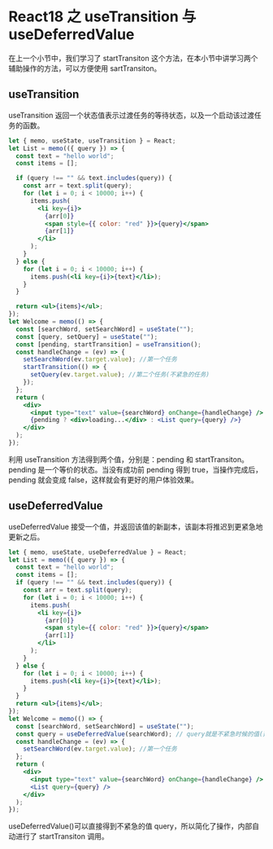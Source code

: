 # React18 之 useTransition 与 useDeferredValue

在上一个小节中，我们学习了 startTransiton 这个方法，在本小节中讲学习两个辅助操作的方法，可以方便使用 sartTransiton。

## useTransition

useTransition 返回一个状态值表示过渡任务的等待状态，以及一个启动该过渡任务的函数。

```jsx
let { memo, useState, useTransition } = React;
let List = memo(({ query }) => {
  const text = "hello world";
  const items = [];

  if (query !== "" && text.includes(query)) {
    const arr = text.split(query);
    for (let i = 0; i < 10000; i++) {
      items.push(
        <li key={i}>
          {arr[0]}
          <span style={{ color: "red" }}>{query}</span>
          {arr[1]}
        </li>
      );
    }
  } else {
    for (let i = 0; i < 10000; i++) {
      items.push(<li key={i}>{text}</li>);
    }
  }

  return <ul>{items}</ul>;
});
let Welcome = memo(() => {
  const [searchWord, setSearchWord] = useState("");
  const [query, setQuery] = useState("");
  const [pending, startTransition] = useTransition();
  const handleChange = (ev) => {
    setSearchWord(ev.target.value); //第一个任务
    startTransition(() => {
      setQuery(ev.target.value); //第二个任务(不紧急的任务)
    });
  };
  return (
    <div>
      <input type="text" value={searchWord} onChange={handleChange} />
      {pending ? <div>loading...</div> : <List query={query} />}
    </div>
  );
});
```

利用 useTransition 方法得到两个值，分别是：pending 和 startTransiton。pending 是一个等价的状态。当没有成功前 pending 得到 true，当操作完成后，pending 就会变成 false，这样就会有更好的用户体验效果。

## useDeferredValue

useDeferredValue 接受一个值，并返回该值的新副本，该副本将推迟到更紧急地更新之后。

```jsx
let { memo, useState, useDeferredValue } = React;
let List = memo(({ query }) => {
  const text = "hello world";
  const items = [];
  if (query !== "" && text.includes(query)) {
    const arr = text.split(query);
    for (let i = 0; i < 10000; i++) {
      items.push(
        <li key={i}>
          {arr[0]}
          <span style={{ color: "red" }}>{query}</span>
          {arr[1]}
        </li>
      );
    }
  } else {
    for (let i = 0; i < 10000; i++) {
      items.push(<li key={i}>{text}</li>);
    }
  }
  return <ul>{items}</ul>;
});
let Welcome = memo(() => {
  const [searchWord, setSearchWord] = useState("");
  const query = useDeferredValue(searchWord); // query就是不紧急时候的值(延迟后的值)
  const handleChange = (ev) => {
    setSearchWord(ev.target.value); //第一个任务
  };
  return (
    <div>
      <input type="text" value={searchWord} onChange={handleChange} />
      <List query={query} />
    </div>
  );
});
```

useDeferredValue()可以直接得到不紧急的值 query，所以简化了操作，内部自动进行了 startTransiton 调用。

